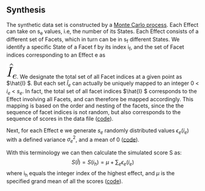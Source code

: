 ## Synthesis ##
The synthetic data set is constructed by a [Monte Carlo process](../../workbench/GS_L/src/utilities/constructSimulation.java). Each Effect can take on s<sub>e</sub> values, i.e, the number of its States. Each Effect consists of a different set of Facets, which in turn can be in s<sub>f</sub> different States. We identify a specific State of a Facet f by its index i<sub>f</sub>, and the set of Facet indices corresponding to an Effect e as

<img style="background: white;" src="svg/Synthesize_1.svg">. We designate the total set of all Facet indices at a given point as $\hat{I} $.  But each set $\hat{I}_{e}$ can actually be uniquely mapped to an  integer 0 < $i_{e}$ < $s_{e}$.  In fact, the total set of all facet indices $\hat{I} $ corresponds to the Effect involving all Facets, and can therefore be mapped accordingly. This mapping is based on the order and nesting of the facets, since the the sequence of facet indices is not random, but also corresponds to the sequence of scores in the data file ([code]()).

Next, for each Effect e we generate $s_{e}$ randomly distributed values $\epsilon_{e}(i_{e})$ with a defined variance $\sigma^{2}_{e}$, and a mean of 0 ([code]()).

With this terminology we can then calculate the simulated score S as:
$$S(\hat{I}) = S(i_{h}) = \mu + \sum_{e}\epsilon_{e}(i_{e})$$
where i<sub>h</sub> equals the integer index of the highest effect, and $\mu$ is the specified grand mean of all the scores ([code]()).
